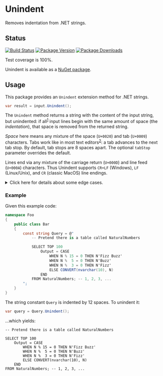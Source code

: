 # Unindent

Removes indentation from .NET strings.

## Status

[![Build Status](https://github.com/sharpjs/Unindent/workflows/Build/badge.svg)](https://github.com/sharpjs/Unindent/actions)
[![Package Version](https://img.shields.io/nuget/v/Unindent.svg)](https://www.nuget.org/packages/Unindent)
[![Package Downloads](https://img.shields.io/nuget/dt/Unindent.svg)](https://www.nuget.org/packages/Unindent)

Test coverage is 100%.

Unindent is available as a [NuGet package](https://www.nuget.org/packages/Unindent).

## Usage

This package provides an `Unindent` extension method for .NET strings.

```csharp
var result = input.Unindent();
```

The `Unindent` method returns a string with the content of the input string,
but unindented: if all<sup>[1](#blanks)</sup> input lines begin with the same
amount of space (the *indentation*), that space is removed from the returned
string.

*Space* here means any mixture of the space (`U+0020`) and tab (`U+0009`)
characters.  Tabs work like in most text editors<sup>[2](#split-tabs)</sup>: a
tab advances to the next tab stop.  By default, tab stops are 8 spaces apart.
The optional `tabStop` parameter overrides the default.

Lines end via any mixture of the carriage return (`U+000D`) and line feed
(`U+000A`) characters.  Thus Unindent supports `CR+LF` (Windows), `LF`
(Linux/Unix), and `CR` (classic MacOS) line endings.

<details>
<summary>Click here for details about some edge cases.</summary>

- <sup><a id="blanks">1</a></sup> Unindent ignores *blank* lines (those
  containing only space) when discovering indentation in the input string, but
  the method still removes indentation from blank lines that have it.  See
  [this test](https://github.com/sharpjs/Unindent/blob/4bad5c2249c4e4a4a4976ede12799e0d825bca61/Unindent.Tests/StringExtensionsTests.cs#L155-L158)
  for an example.

- <sup><a id="blanks">2</a></sup> If a tab character jumps past the computed
  indentation width, that tab is replaced by space characters in order to
  preserve column alignments present in the input string.  See
  [this test](https://github.com/sharpjs/Unindent/blob/4bad5c2249c4e4a4a4976ede12799e0d825bca61/Unindent.Tests/StringExtensionsTests.cs#L215)
  for an example.

- Unindent removes all trailing space from the input string.  See
  [this test](https://github.com/sharpjs/Unindent/blob/4bad5c2249c4e4a4a4976ede12799e0d825bca61/Unindent.Tests/StringExtensionsTests.cs#L155-L158)
  for an example.

</details>

### Example

Given this example code:

```csharp
namespace Foo
{
    public class Bar
    {
        const string Query = @"
            -- Pretend there is a table called NaturalNumbers

            SELECT TOP 100
                Output = CASE
                    WHEN N % 15 = 0 THEN N'Fizz Buzz'
                    WHEN N %  5 = 0 THEN N'Buzz'
                    WHEN N %  3 = 0 THEN N'Fizz'
                    ELSE CONVERT(nvarchar(10), N)
                END
            FROM NaturalNumbers; -- 1, 2, 3, ...
        ";
    }
}
```

The string constant `Query` is indented by 12 spaces.  To unindent it:

```csharp
var query = Query.Unindent();
```

...which yields:

```
-- Pretend there is a table called NaturalNumbers

SELECT TOP 100
    Output = CASE
        WHEN N % 15 = 0 THEN N'Fizz Buzz'
        WHEN N %  5 = 0 THEN N'Buzz'
        WHEN N %  3 = 0 THEN N'Fizz'
        ELSE CONVERT(nvarchar(10), N)
    END
FROM NaturalNumbers; -- 1, 2, 3, ...
```
